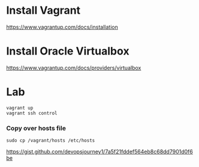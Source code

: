 # Install Vagrant
https://www.vagrantup.com/docs/installation

# Install Oracle Virtualbox

https://www.vagrantup.com/docs/providers/virtualbox

# Lab
```
vagrant up
vagrant ssh control
```

### Copy over hosts file

```
sudo cp /vagrant/hosts /etc/hosts
```

https://gist.github.com/devopsjourney1/7a5f21fddef564eb8c68dd7901d0f6be
